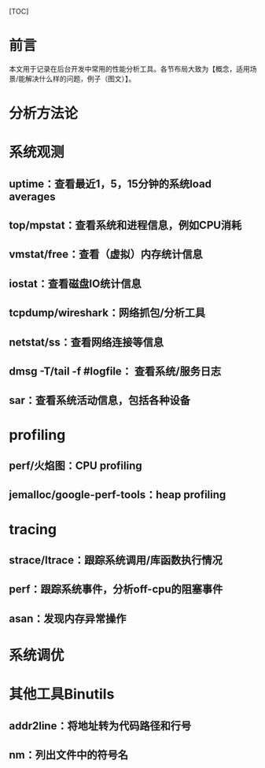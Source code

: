 [TOC]

# 前言

​		本文用于记录在后台开发中常用的性能分析工具。各节布局大致为【概念，适用场景/能解决什么样的问题，例子（图文）】。



# 分析方法论



# 系统观测

## uptime：查看最近1，5，15分钟的系统load averages



## top/mpstat：查看系统和进程信息，例如CPU消耗



## vmstat/free：查看（虚拟）内存统计信息



## iostat：查看磁盘IO统计信息



## tcpdump/wireshark：网络抓包/分析工具



## netstat/ss：查看网络连接等信息



## dmsg -T/tail -f #logfile： 查看系统/服务日志



## sar：查看系统活动信息，包括各种设备



# profiling

## perf/火焰图：CPU profiling



## jemalloc/google-perf-tools：heap profiling



# tracing

## strace/ltrace：跟踪系统调用/库函数执行情况



## perf：跟踪系统事件，分析off-cpu的阻塞事件



## asan：发现内存异常操作



# 系统调优



# 其他工具Binutils

## addr2line：将地址转为代码路径和行号



## nm：列出文件中的符号名



# 

